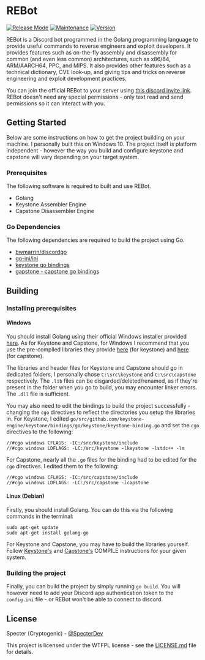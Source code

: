 # REBot
[![Release Mode](https://img.shields.io/badge/Release%20Mode-Stable-green.svg)]()  [![Maintenance](https://img.shields.io/badge/Maintained%3F-Partially-yellow.svg)]()  [![Version](https://img.shields.io/badge/Version-1.0-brightgreen.svg)]()

REBot is a Discord bot programmed in the Golang programming language to provide useful commands to reverse engineers and exploit developers. It provides features such as on-the-fly assembly and disassembly for common (and even less common) architectures, such as x86/64, ARM/AARCH64, PPC, and MIPS. It also provides other features such as a technical dictionary, CVE look-up, and giving tips and tricks on reverse engineering and exploit development practices.

You can join the official REBot to your server using [this discord invite link](https://discordapp.com/oauth2/authorize?client_id=472921462328524831&permissions=0&scope=bot). REBot doesn't need any special permissions - only text read and send permissions so it can interact with you.

## Getting Started
Below are some instructions on how to get the project building on your machine. I personally built this on Windows 10. The project itself is platform independent - however the way you build and configure keystone and capstone will vary depending on your target system.

### Prerequisites
The following software is required to built and use REBot.
- Golang
- Keystone Assembler Engine
- Capstone Disassembler Engine

### Go Dependencies
The following dependencies are required to build the project using Go.
- [bwmarrin/discordgo](http://github.com/bwmarrin/discordgo)
- [go-ini/ini](http://github.com/go-ini/ini)
- [keystone go bindings](http://github.com/keystone-engine/keystone/bindings/go/keystone)
- [gapstone - capstone go bindings](http://github.com/bnagy/gapstone)

## Building
### Installing prerequisites
#### Windows
You should install Golang using their official Windows installer provided [here](https://golang.org/dl/). As for Keystone and Capstone, for Windows I recommend that you use the pre-compiled libraries they provide [here](https://github.com/keystone-engine/keystone/releases/download/0.9.1/keystone-0.9.1-win64.zip) (for keystone) and [here](https://github.com/aquynh/capstone/releases/download/3.0.5/capstone-3.0.5-win64.zip) (for capstone).

The libraries and header files for Keystone and Capstone should go in dedicated folders, I personally chose `C:\src\keystone` and `C:\src\capstone` respectively. The `.lib` files can be disgarded/deleted/renamed, as if they're present in the folder when you go to build, you may encounter linker errors. The `.dll` file is sufficient.

You may also need to edit the bindings to build the project successfully - changing the `cgo` directives to reflect the directories you setup the libraries in. For Keystone, I edited `go/src/github.com/keystone-engine/keystone/bindings/go/keystone/keystone-binding.go` and set the `cgo` directives to the following:

```golang
//#cgo windows CFLAGS: -IC:/src/keystone/include
//#cgo windows LDFLAGS: -LC:/src/keystone -lkeystone -lstdc++ -lm
```

For Capstone, nearly all the `.go` files for the binding had to be edited for the `cgo` directives. I edited them to the following:

```golang
//#cgo windows CFLAGS: -IC:/src/capstone/include
//#cgo windows LDFLAGS: -LC:/src/capstone -lcapstone
```

#### Linux (Debian)
Firstly, you should install Golang. You can do this via the following commands in the terminal:

```
sudo apt-get update
sudo apt-get install golang-go
```

For Keystone and Capstone, you may have to build the libraries yourself. Follow [Keystone's](https://github.com/keystone-engine/keystone/blob/master/docs/COMPILE-NIX.md) and [Capstone's](https://github.com/aquynh/capstone/blob/master/COMPILE.TXT) COMPILE instructions for your given system.

### Building the project
Finally, you can build the project by simply running `go build`. You will however need to add your Discord app authentication token to the `config.ini` file - or REBot won't be able to connect to discord.

## License
Specter (Cryptogenic) - [@SpecterDev](https://twitter.com/SpecterDev)

This project is licensed under the WTFPL license - see the [LICENSE.md](LICENSE.md) file for details.
